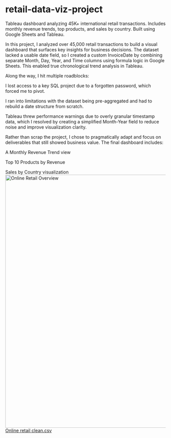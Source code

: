 # retail-data-viz-project
Tableau dashboard analyzing 45K+ international retail transactions. Includes monthly revenue trends, top products, and sales by country. Built using Google Sheets and Tableau.

In this project, I analyzed over 45,000 retail transactions to build a visual dashboard that surfaces key insights for business decisions. The dataset lacked a usable date field, so I created a custom InvoiceDate by combining separate Month, Day, Year, and Time columns using formula logic in Google Sheets. This enabled true chronological trend analysis in Tableau.

Along the way, I hit multiple roadblocks:

I lost access to a key SQL project due to a forgotten password, which forced me to pivot.

I ran into limitations with the dataset being pre-aggregated and had to rebuild a date structure from scratch.

Tableau threw performance warnings due to overly granular timestamp data, which I resolved by creating a simplified Month-Year field to reduce noise and improve visualization clarity.

Rather than scrap the project, I chose to pragmatically adapt and focus on deliverables that still showed business value. The final dashboard includes:

A Monthly Revenue Trend view

Top 10 Products by Revenue

Sales by Country visualization<img width="1063" height="794" alt="Online Retail Overview" src="https://github.com/user-attachments/assets/a8673b32-40b2-4cbf-8e09-5c0af06aaf8c" />
[Online retail clean.csv](https://github.com/user-attachments/files/21207648/Online.retail.clean.csv)

